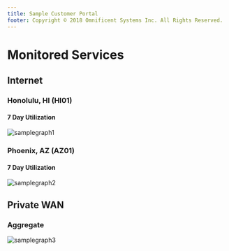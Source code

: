 ```yaml
---
title: Sample Customer Portal
footer: Copyright © 2018 Omnificent Systems Inc. All Rights Reserved.
---
```

# Monitored Services
## Internet
### Honolulu, HI (HI01)
#### 7 Day Utilization
![samplegraph1](/DDIO-MPLS-RTR-snmp64_If-Throughput-2018-10-08_18_24_to_2018-10-15_18_24_MST.png)
### Phoenix, AZ (AZ01)
#### 7 Day Utilization
![samplegraph2](/GEU-MPLS-RTR-snmp64_If-Throughput-2018-10-14_18_34_to_2018-10-15_18_34_MST.png)
## Private WAN
### Aggregate
![samplegraph3](/10.110.128.164-snmp64_If-Throughput-2018-10-08_18_37_to_2018-10-15_18_37_MST.png)
